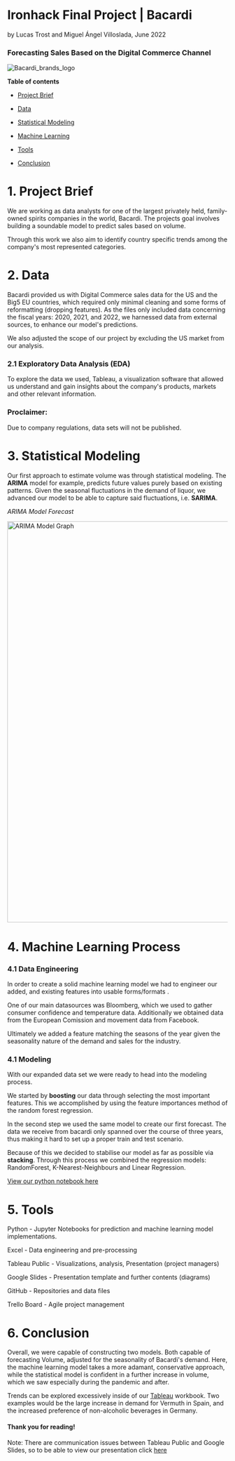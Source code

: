 # Ironhack Final Project | Bacardi #

by Lucas Trost and Miguel Ángel Villoslada, June 2022

### Forecasting Sales Based on the Digital Commerce Channel ###
![Bacardi_brands_logo](https://user-images.githubusercontent.com/103429801/172137582-400a5c1e-e295-465b-8fe8-f9429792afdd.jpeg)

**Table of contents**

  - [Project Brief](#section1)

  - [Data](#section2)
  
  - [Statistical Modeling](#section3)

  - [Machine Learning](#section4)

  - [Tools](#section5)
  
  - [Conclusion](#section6)
  
<a id='section1'></a>
# 1. Project Brief

We are working as data analysts for one of the largest privately held, family-owned spirits companies in the world, Bacardi. The projects goal involves building a soundable model to predict sales based on volume. 

Through this work we also aim to identify country specific trends among the company's most represented categories.
<a id='section2'></a>
# 2. Data

Bacardi provided us with Digital Commerce sales data for the US and the Big5 EU countries, which required only minimal cleaning and some forms of reformatting (dropping features). As the files only included data concerning the fiscal years: 2020, 2021, and 2022, we harnessed data from external sources, to enhance our model's predictions. 

We also adjusted the scope of our project by excluding the US market from our analysis.

  ### 2.1 Exploratory Data Analysis (EDA)

To explore the data we used, Tableau, a visualization software that allowed us understand and gain insights about the company's products, markets and   other relevant information.

  ### Proclaimer: 
 Due to company regulations, data sets will not be published.

<a id='section3'></a>
# 3. Statistical Modeling

Our first approach to estimate volume was through statistical modeling. The **ARIMA** model for example, predicts future values purely based on existing patterns. Given the seasonal fluctuations in the demand of liquor, we advanced our model to be able to capture said fluctuations, i.e. **SARIMA**.

  *ARIMA Model Forecast*

<img width="914" alt="ARIMA Model Graph" src="https://user-images.githubusercontent.com/103429801/172800573-db13ace0-d05f-41ae-b40f-c9969ace3a81.png">


<a id='section4'></a>
# 4. Machine Learning Process

  ### 4.1 Data Engineering 

In order to create a solid machine learning model we had to engineer our added, and existing features into usable forms/formats . 

One of our main datasources was Bloomberg, which we used to gather consumer confidence and temperature data. Additionally we obtained data from the European Comission and movement data from Facebook. 

Ultimately we added a feature matching the seasons of the year given the seasonality nature of the demand and sales for the industry.   

  ### 4.1 Modeling
  
With our expanded data set we were ready to head into the modeling process. 

We started by **boosting** our data through selecting the most important features. This we accomplished by using the feature importances method of the random forest regression. 

In the second step we used the same model to create our first forecast.  The data we receive from bacardi only spanned over the course of three years, thus making it hard to set up a proper train and test scenario. 

Because of this we decided to stabilise our model as far as possible via **stacking**. Through this process we combined the regression models: RandomForest, K-Nearest-Neighbours and Linear Regression. 


[View our python notebook here](https://github.com/LucasTrost/Ironhack-Final-Project-Bacardi/blob/main/Python%20Notebook/Bacardi_Creating_Model.ipynb)


<a id='section5'></a>  
# 5. Tools
   
   Python - Jupyter Notebooks for prediction and machine learning model implementations.

   Excel -  Data engineering and pre-processing

   Tableau Public - Visualizations, analysis, Presentation (project managers)
    
   Google Slides - Presentation template and further contents (diagrams)

   GitHub - Repositories and data files
    
   Trello Board - Agile project management

<a id='section6'></a> 
# 6. Conclusion

Overall, we were capable of constructing two models. Both capable of forecasting Volume, adjusted for the seasonality of Bacardi's demand. Here, the machine learning model takes a more adamant, conservative approach, while the statistical model is confident in a further increase in volume, which we saw especially during the pandemic and after.

Trends can be explored excessively inside of our [Tableau](https://public.tableau.com/app/profile/lucas.trost/viz/Ironhack-Final-Project-Barcardi/CountryForecast) workbook. Two examples would be the large increase in demand for Vermuth in Spain, and the increased preference of non-alcoholic beverages in Germany.

#### Thank you for reading!

Note: There are communication issues between Tableau Public and Google Slides, so to be able to view our presentation click [here](https://docs.google.com/presentation/d/e/2PACX-1vSI9lEiMGfcXcfaol6NwdTXmpoC0GeTFpIdF1lDuAyEVI3LP4Z9lc5pUQTfJy9RNMmePrrJ67BvwnTn/pub?start=false&loop=false&)

